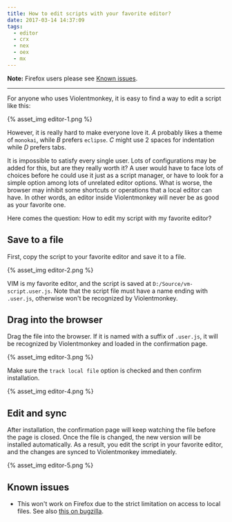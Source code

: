 ```yaml
---
title: How to edit scripts with your favorite editor?
date: 2017-03-14 14:37:09
tags:
  - editor
  - crx
  - nex
  - oex
  - mx
---
```


**Note:** Firefox users please see [Known issues](#Known-issues).

---

For anyone who uses Violentmonkey, it is easy to find a way to edit a script like this:

{% asset_img editor-1.png %}

However, it is really hard to make everyone love it. *A* probably likes a theme of `monokai`, while *B* prefers `eclipse`. *C* might use 2 spaces for indentation while *D* prefers tabs.

It is impossible to satisfy every single user. Lots of configurations may be added for this, but are they really worth it? A user would have to face lots of choices before he could use it just as a script manager, or have to look for a simple option among lots of unrelated editor options. What is worse, the browser may inhibit some shortcuts or operations that a local editor can have. In other words, an editor inside Violentmonkey will never be as good as your favorite one.

Here comes the question: How to edit my script with my favorite editor?

Save to a file
---

First, copy the script to your favorite editor and save it to a file.

{% asset_img editor-2.png %}

VIM is my favorite editor, and the script is saved at `D:/Source/vm-script.user.js`. Note that the script file must have a name ending with `.user.js`, otherwise won't be recognized by Violentmonkey.

Drag into the browser
---

Drag the file into the browser. If it is named with a suffix of `.user.js`, it will be recognized by Violentmonkey and loaded in the confirmation page.

{% asset_img editor-3.png %}

Make sure the `track local file` option is checked and then confirm installation.

{% asset_img editor-4.png %}

Edit and sync
---

After installation, the confirmation page will keep watching the file before the page is closed. Once the file is changed, the new version will be installed automatically. As a result, you edit the script in your favorite editor, and the changes are synced to Violentmonkey immediately.

{% asset_img editor-5.png %}

Known issues
---
- This won't work on Firefox due to the strict limitation on access to local files. See also [this on bugzilla](https://bugzilla.mozilla.org/show_bug.cgi?id=1266960).
